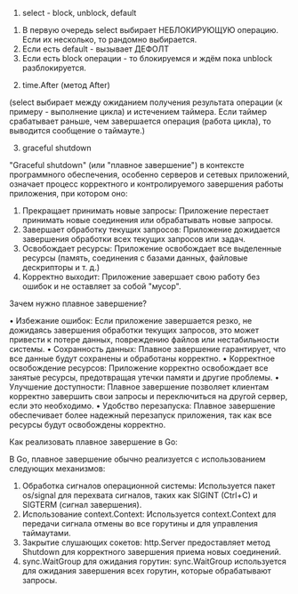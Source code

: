 1. select - block, unblock, default

1) В первую очередь select выбирает НЕБЛОКИРУЮЩУЮ операцию. Если их несколько, то рандомно выбирается.
2) Если есть default - вызывает ДЕФОЛТ
3) Если есть block операции - то блокируемся и ждём пока unblock разблокируется.

2. time.After (метод After)

(select выбирает между ожиданием получения результата операции (к примеру - выполнение цикла) и истечением таймера. Если таймер срабатывает раньше, чем завершается операция (работа цикла), то выводится сообщение о таймауте.)

3. graceful shutdown

"Graceful shutdown" (или "плавное завершение") в контексте программного обеспечения, особенно серверов и сетевых приложений, означает процесс корректного и контролируемого завершения работы приложения, при котором оно:

1. Прекращает принимать новые запросы: Приложение перестает принимать новые соединения или обрабатывать новые запросы.
2. Завершает обработку текущих запросов: Приложение дожидается завершения обработки всех текущих запросов или задач.
3. Освобождает ресурсы: Приложение освобождает все выделенные ресурсы (память, соединения с базами данных, файловые дескрипторы и т. д.)
4. Корректно выходит: Приложение завершает свою работу без ошибок и не оставляет за собой "мусор".

Зачем нужно плавное завершение?

• Избежание ошибок: Если приложение завершается резко, не дожидаясь завершения обработки текущих запросов, это может привести к потере данных, повреждению файлов или нестабильности системы.
• Сохранность данных: Плавное завершение гарантирует, что все данные будут сохранены и обработаны корректно.
• Корректное освобождение ресурсов: Приложение корректно освобождает все занятые ресурсы, предотвращая утечки памяти и другие проблемы.
• Улучшение доступности: Плавное завершение позволяет клиентам корректно завершить свои запросы и переключиться на другой сервер, если это необходимо.
• Удобство перезапуска: Плавное завершение обеспечивает более надежный перезапуск приложения, так как все ресурсы будут освобождены корректно.

Как реализовать плавное завершение в Go:

В Go, плавное завершение обычно реализуется с использованием следующих механизмов:

1. Обработка сигналов операционной системы: Используется пакет os/signal для перехвата сигналов, таких как SIGINT (Ctrl+C) и SIGTERM (сигнал завершения).
2. Использование context.Context: Используется context.Context для передачи сигнала отмены во все горутины и для управления таймаутами.
3. Закрытие слушающих сокетов: http.Server предоставляет метод Shutdown для корректного завершения приема новых соединений.
4. sync.WaitGroup для ожидания горутин: sync.WaitGroup используется для ожидания завершения всех горутин, которые обрабатывают запросы.
